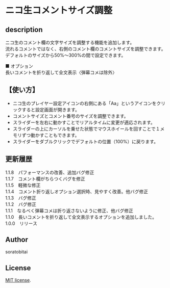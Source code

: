 # ニコ生コメントサイズ調整

## description
ニコ生のコメント欄の文字サイズを調整する機能を追加します。  
流れるコメントではなく、右側のコメント欄のコメントサイズを調整できます。  
デフォルトのサイズから50%～300%の間で設定できます。 
  
■ オプション  
長いコメントを折り返して全文表示〈弾幕コメは除外〉

## 【使い方】
- ニコ生のプレイヤー設定アイコンの右側にある「Aa」というアイコンをクリックすると設定画面が開きます。  
- コメントサイズとコメント番号のサイズを調整できます。  
- スライダーを左右に動かすことでリアルタイムに変更が適応されます。  
- スライダーの上にカーソルを乗せた状態でマウスホイールを回すことで１メモリずつ動かすこともできます。  
- スライダーをダブルクリックでデフォルトの位置（100%）に戻ります。

## 更新履歴
1.1.8　パフォーマンスの改善、追加バグ修正  
1.1.7　コメント欄がちらつくバグを修正  
1.1.5　軽微な修正  
1.1.4　コメント折り返しオプション選択時、見やすく改善。他バグ修正  
1.1.3　バグ修正  
1.1.2　バグ修正  
1.1.1　なるべく弾幕コメは折り返さないように修正、他バグ修正  
1.1.0　長いコメントを折り返して全文表示するオプションを追加しました。  
1.0.0　リリース

## Author
soratobitai

## License
[MIT license](https://en.wikipedia.org/wiki/MIT_License).